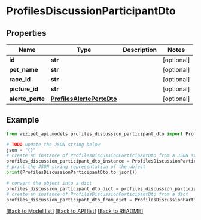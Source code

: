 # ProfilesDiscussionParticipantDto


## Properties

Name | Type | Description | Notes
------------ | ------------- | ------------- | -------------
**id** | **str** |  | [optional] 
**pet_name** | **str** |  | [optional] 
**race_id** | **str** |  | [optional] 
**picture_id** | **str** |  | [optional] 
**alerte_perte** | [**ProfilesAlertePerteDto**](ProfilesAlertePerteDto.md) |  | [optional] 

## Example

```python
from wizipet_api.models.profiles_discussion_participant_dto import ProfilesDiscussionParticipantDto

# TODO update the JSON string below
json = "{}"
# create an instance of ProfilesDiscussionParticipantDto from a JSON string
profiles_discussion_participant_dto_instance = ProfilesDiscussionParticipantDto.from_json(json)
# print the JSON string representation of the object
print(ProfilesDiscussionParticipantDto.to_json())

# convert the object into a dict
profiles_discussion_participant_dto_dict = profiles_discussion_participant_dto_instance.to_dict()
# create an instance of ProfilesDiscussionParticipantDto from a dict
profiles_discussion_participant_dto_from_dict = ProfilesDiscussionParticipantDto.from_dict(profiles_discussion_participant_dto_dict)
```
[[Back to Model list]](../README.md#documentation-for-models) [[Back to API list]](../README.md#documentation-for-api-endpoints) [[Back to README]](../README.md)


